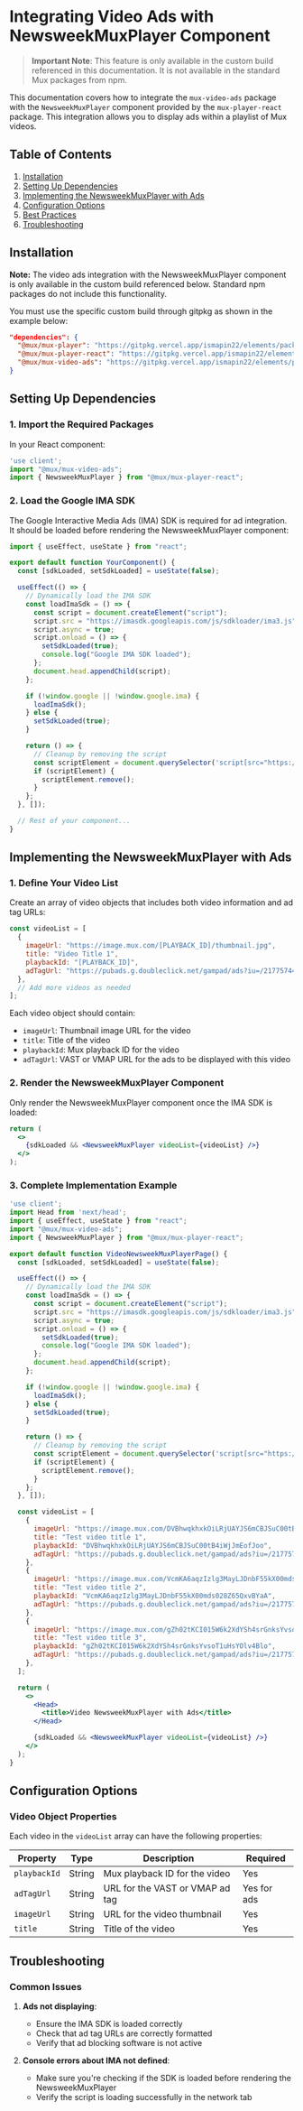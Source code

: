 # Integrating Video Ads with NewsweekMuxPlayer Component

> **Important Note**: This feature is only available in the custom build referenced in this documentation. It is not available in the standard Mux packages from npm.

This documentation covers how to integrate the `mux-video-ads` package with the `NewsweekMuxPlayer` component provided by the `mux-player-react` package. This integration allows you to display ads within a playlist of Mux videos.

## Table of Contents

1. [Installation](#installation)
2. [Setting Up Dependencies](#setting-up-dependencies)
3. [Implementing the NewsweekMuxPlayer with Ads](#implementing-the-playlist-with-ads)
4. [Configuration Options](#configuration-options)
5. [Best Practices](#best-practices)
6. [Troubleshooting](#troubleshooting)

## Installation

**Note:** The video ads integration with the NewsweekMuxPlayer component is only available in the custom build referenced below. Standard npm packages do not include this functionality.

You must use the specific custom build through gitpkg as shown in the example below:

```json
"dependencies": {
  "@mux/mux-player": "https://gitpkg.vercel.app/ismapin22/elements/packages/mux-player?mux-newsweek-player",
  "@mux/mux-player-react": "https://gitpkg.vercel.app/ismapin22/elements/packages/mux-player-react?mux-newsweek-player",
  "@mux/mux-video-ads": "https://gitpkg.vercel.app/ismapin22/elements/packages/mux-video-ads?mux-newsweek-player"
}
```

## Setting Up Dependencies

### 1. Import the Required Packages

In your React component:

```jsx
'use client';
import "@mux/mux-video-ads";
import { NewsweekMuxPlayer } from "@mux/mux-player-react";
```

### 2. Load the Google IMA SDK

The Google Interactive Media Ads (IMA) SDK is required for ad integration. It should be loaded before rendering the NewsweekMuxPlayer component:

```jsx
import { useEffect, useState } from "react";

export default function YourComponent() {
  const [sdkLoaded, setSdkLoaded] = useState(false);

  useEffect(() => {
    // Dynamically load the IMA SDK
    const loadImaSdk = () => {
      const script = document.createElement("script");
      script.src = "https://imasdk.googleapis.com/js/sdkloader/ima3.js";
      script.async = true;
      script.onload = () => {
        setSdkLoaded(true);
        console.log("Google IMA SDK loaded");
      };
      document.head.appendChild(script);
    };

    if (!window.google || !window.google.ima) {
      loadImaSdk();
    } else {
      setSdkLoaded(true);
    }

    return () => {
      // Cleanup by removing the script
      const scriptElement = document.querySelector('script[src="https://imasdk.googleapis.com/js/sdkloader/ima3.js"]');
      if (scriptElement) {
        scriptElement.remove();
      }
    };
  }, []);

  // Rest of your component...
}
```

## Implementing the NewsweekMuxPlayer with Ads

### 1. Define Your Video List

Create an array of video objects that includes both video information and ad tag URLs:

```jsx
const videoList = [
  {
    imageUrl: "https://image.mux.com/[PLAYBACK_ID]/thumbnail.jpg",
    title: "Video Title 1",
    playbackId: "[PLAYBACK_ID]",
    adTagUrl: "https://pubads.g.doubleclick.net/gampad/ads?iu=/21775744923/external/single_preroll_skippable&sz=640x480&ciu_szs=300x250%2C728x90&gdfp_req=1&output=vast&unviewed_position_start=1&env=vp&impl=s&correlator=",
  },
  // Add more videos as needed
];
```

Each video object should contain:
- `imageUrl`: Thumbnail image URL for the video
- `title`: Title of the video
- `playbackId`: Mux playback ID for the video
- `adTagUrl`: VAST or VMAP URL for the ads to be displayed with this video

### 2. Render the NewsweekMuxPlayer Component

Only render the NewsweekMuxPlayer component once the IMA SDK is loaded:

```jsx
return (
  <>
    {sdkLoaded && <NewsweekMuxPlayer videoList={videoList} />}
  </>
);
```

### 3. Complete Implementation Example

```jsx
'use client';
import Head from 'next/head';
import { useEffect, useState } from "react";
import "@mux/mux-video-ads";
import { NewsweekMuxPlayer } from "@mux/mux-player-react";

export default function VideoNewsweekMuxPlayerPage() {
  const [sdkLoaded, setSdkLoaded] = useState(false);

  useEffect(() => {
    // Dynamically load the IMA SDK
    const loadImaSdk = () => {
      const script = document.createElement("script");
      script.src = "https://imasdk.googleapis.com/js/sdkloader/ima3.js";
      script.async = true;
      script.onload = () => {
        setSdkLoaded(true);
        console.log("Google IMA SDK loaded");
      };
      document.head.appendChild(script);
    };

    if (!window.google || !window.google.ima) {
      loadImaSdk();
    } else {
      setSdkLoaded(true);
    }

    return () => {
      // Cleanup by removing the script
      const scriptElement = document.querySelector('script[src="https://imasdk.googleapis.com/js/sdkloader/ima3.js"]');
      if (scriptElement) {
        scriptElement.remove();
      }
    };
  }, []);

  const videoList = [
    {
      imageUrl: "https://image.mux.com/DVBhwqkhxkOiLRjUAYJS6mCBJSuC00tB4iWjJmEofJoo/thumbnail.jpg",
      title: "Test video title 1",
      playbackId: "DVBhwqkhxkOiLRjUAYJS6mCBJSuC00tB4iWjJmEofJoo",
      adTagUrl: "https://pubads.g.doubleclick.net/gampad/ads?iu=/21775744923/external/single_preroll_skippable&sz=640x480&ciu_szs=300x250%2C728x90&gdfp_req=1&output=vast&unviewed_position_start=1&env=vp&impl=s&correlator=",
    },
    {
      imageUrl: "https://image.mux.com/VcmKA6aqzIzlg3MayLJDnbF55kX00mds028Z65QxvBYaA/thumbnail.jpg",
      title: "Test video title 2",
      playbackId: "VcmKA6aqzIzlg3MayLJDnbF55kX00mds028Z65QxvBYaA",
      adTagUrl: "https://pubads.g.doubleclick.net/gampad/ads?iu=/21775744923/external/vmap_ad_samples&sz=640x480&cust_params=sample_ar%3Dpreonly&ciu_szs=300x250%2C728x90&gdfp_req=1&ad_rule=1&output=vmap&unviewed_position_start=1&env=vp&impl=s&correlator=",
    },
    {
      imageUrl: "https://image.mux.com/gZh02tKCI015W6k2XdYSh4srGnksYvsoT1uHsYOlv4Blo/thumbnail.jpg",
      title: "Test video title 3",
      playbackId: "gZh02tKCI015W6k2XdYSh4srGnksYvsoT1uHsYOlv4Blo",
      adTagUrl: "https://pubads.g.doubleclick.net/gampad/ads?iu=/21775744923/external/vmap_ad_samples&sz=640x480&cust_params=sample_ar%3Dpreonlybumper&ciu_szs=300x250&gdfp_req=1&ad_rule=1&output=vmap&unviewed_position_start=1&env=vp&impl=s&correlator=",
    },
  ];

  return (
    <>
      <Head>
        <title>Video NewsweekMuxPlayer with Ads</title>
      </Head>

      {sdkLoaded && <NewsweekMuxPlayer videoList={videoList} />}
    </>
  );
}
```

## Configuration Options

### Video Object Properties

Each video in the `videoList` array can have the following properties:

| Property | Type | Description | Required |
|----------|------|-------------|----------|
| `playbackId` | String | Mux playback ID for the video | Yes |
| `adTagUrl` | String | URL for the VAST or VMAP ad tag | Yes for ads |
| `imageUrl` | String | URL for the video thumbnail | Yes |
| `title` | String | Title of the video | Yes |


## Troubleshooting

### Common Issues

1. **Ads not displaying**:
   - Ensure the IMA SDK is loaded correctly
   - Check that ad tag URLs are correctly formatted
   - Verify that ad blocking software is not active

2. **Console errors about IMA not defined**:
   - Make sure you're checking if the SDK is loaded before rendering the NewsweekMuxPlayer
   - Verify the script is loading successfully in the network tab
